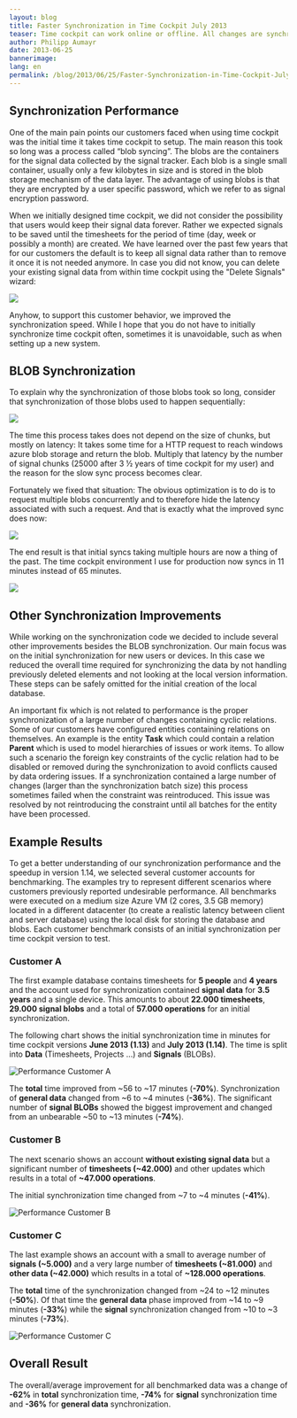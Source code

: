```yaml
---
layout: blog
title: Faster Synchronization in Time Cockpit July 2013
teaser: Time cockpit can work online or offline. All changes are synchronized to a local database for offline use. For the next version (July 2013, 1.14) we have dramatically improved the performance when syncing large amounts of signal data, greatly reducing initial synchronization times for new users or devices.
author: Philipp Aumayr
date: 2013-06-25
bannerimage: 
lang: en
permalink: /blog/2013/06/25/Faster-Synchronization-in-Time-Cockpit-July-2013
---
```


<h2 xmlns="http://www.w3.org/1999/xhtml">Synchronization Performance</h2><p xmlns="http://www.w3.org/1999/xhtml">One of the main pain points our customers faced when using time cockpit was the initial time it takes time cockpit to setup. The main reason this took so long was a process called “blob syncing”. The blobs are the containers for the signal data collected by the signal tracker. Each blob is a single small container, usually only a few kilobytes in size and is stored in the blob storage mechanism of the data layer. The advantage of using blobs is that they are encrypted by a user specific password, which we refer to as signal encryption password.</p><p xmlns="http://www.w3.org/1999/xhtml">When we initially designed time cockpit, we did not consider the possibility that users would keep their signal data forever. Rather we expected signals to be saved until the timesheets for the period of time (day, week or possibly a month) are created. We have learned over the past few years that for our customers the default is to keep all signal data rather than to remove it once it is not needed anymore. In case you did not know, you can delete your existing signal data from within time cockpit using the "Delete Signals" wizard:</p><p xmlns="http://www.w3.org/1999/xhtml">
  <img src="{{site.baseurl}}/content/images/blog/2013/06/blob-sync-delete-signals.png" />
</p><p xmlns="http://www.w3.org/1999/xhtml">Anyhow, to support this customer behavior, we improved the synchronization speed. While I hope that you do not have to initially synchronize time cockpit often, sometimes it is unavoidable, such as when setting up a new system.</p><h2 xmlns="http://www.w3.org/1999/xhtml">BLOB Synchronization</h2><p xmlns="http://www.w3.org/1999/xhtml">To explain why the synchronization of those blobs took so long, consider that synchronization of those blobs used to happen sequentially:</p><p xmlns="http://www.w3.org/1999/xhtml">
  <img src="{{site.baseurl}}/content/images/blog/2013/06/blob-sync-sequential.PNG" />
</p><p xmlns="http://www.w3.org/1999/xhtml">The time this process takes does not depend on the size of chunks, but mostly on latency: It takes some time for a HTTP request to reach windows azure blob storage and return the blob. Multiply that latency by the number of signal chunks (25000 after 3 ½ years of time cockpit for my user) and the reason for the slow sync process becomes clear.</p><p xmlns="http://www.w3.org/1999/xhtml">Fortunately we fixed that situation: The obvious optimization is to do is to request multiple blobs concurrently and to therefore hide the latency associated with such a request. And that is exactly what the improved sync does now:</p><p xmlns="http://www.w3.org/1999/xhtml">
  <img src="{{site.baseurl}}/content/images/blog/2013/06/blob-sync-parallel.PNG" />
</p><p xmlns="http://www.w3.org/1999/xhtml">The end result is that initial syncs taking multiple hours are now a thing of the past. The time cockpit environment I use for production now syncs in 11 minutes instead of 65 minutes.</p><p xmlns="http://www.w3.org/1999/xhtml">
  <img src="{{site.baseurl}}/content/images/blog/2013/06/blob-sync-improvement.png" />
</p><h2 xmlns="http://www.w3.org/1999/xhtml">Other Synchronization Improvements</h2><p xmlns="http://www.w3.org/1999/xhtml">While working on the synchronization code we decided to include several other improvements besides the BLOB synchronization. Our main focus was on the initial synchronization for new users or devices. In this case we reduced the overall time required for synchronizing the data by not handling previously deleted elements and not looking at the local version information. These steps can be safely omitted for the initial creation of the local database.</p><p xmlns="http://www.w3.org/1999/xhtml">An important fix which is not related to performance is the proper synchronization of a large number of changes containing cyclic relations. Some of our customers have configured entities containing relations on themselves. An example is the entity <strong>Task</strong> which could contain a relation <strong>Parent</strong> which is used to model hierarchies of issues or work items. To allow such a scenario the foreign key constraints of the cyclic relation had to be disabled or removed during the synchronization to avoid conflicts caused by data ordering issues. If a synchronization contained a large number of changes (larger than the synchronization batch size) this process sometimes failed when the constraint was reintroduced. This issue was resolved by not reintroducing the constraint until all batches for the entity have been processed.</p><h2 xmlns="http://www.w3.org/1999/xhtml">Example Results</h2><p xmlns="http://www.w3.org/1999/xhtml">To get a better understanding of our synchronization performance and the speedup in version 1.14, we selected several customer accounts for benchmarking. The examples try to represent different scenarios where customers previously reported undesirable performance. All benchmarks were executed on a medium size Azure VM (2 cores, 3.5 GB memory) located in a different datacenter (to create a realistic latency between client and server database) using the local disk for storing the database and blobs. Each customer benchmark consists of an initial synchronization per time cockpit version to test.</p><h3 xmlns="http://www.w3.org/1999/xhtml">Customer A</h3><p xmlns="http://www.w3.org/1999/xhtml">The first example database contains timesheets for <strong>5 people</strong> and <strong>4 years</strong> and the account used for synchronization contained <strong>signal data</strong> for <strong>3.5 years</strong> and a single device. This amounts to about <strong>22.000 timesheets</strong>, <strong>29.000 signal blobs</strong> and a total of <strong>57.000 operations</strong> for an initial synchronization.</p><p xmlns="http://www.w3.org/1999/xhtml">The following chart shows the initial synchronization time in minutes for time cockpit versions <strong>June 2013 (1.13)</strong> and <strong>July 2013 (1.14)</strong>. The time is split into <strong>Data</strong> (Timesheets, Projects ...) and <strong>Signals</strong> (BLOBs).</p><p xmlns="http://www.w3.org/1999/xhtml">
  <img src="{{site.baseurl}}/content/images/blog/2013/06/SyncPerfCustomerA.png" title="Performance Customer A" />
</p><p xmlns="http://www.w3.org/1999/xhtml">The <strong>total</strong> time improved from ~56 to ~17 minutes (<strong>-70%</strong>). Synchronization of <strong>general data</strong> changed from ~6 to ~4 minutes (<strong>-36%</strong>). The significant number of <strong>signal BLOBs</strong> showed the biggest improvement and changed from an unbearable ~50 to ~13 minutes (<strong>-74%</strong>).</p><h3 xmlns="http://www.w3.org/1999/xhtml">Customer B</h3><p xmlns="http://www.w3.org/1999/xhtml">The next scenario shows an account <strong>without existing signal data</strong> but a significant number of <strong>timesheets (~42.000)</strong> and other updates which results in a total of <strong>~47.000 operations</strong>.</p><p xmlns="http://www.w3.org/1999/xhtml">The initial synchronization time changed from ~7 to ~4 minutes (<strong>-41%</strong>).</p><p xmlns="http://www.w3.org/1999/xhtml">
  <img src="{{site.baseurl}}/content/images/blog/2013/06/SyncPerfCustomerB.png" title="Performance Customer B" />
</p><h3 xmlns="http://www.w3.org/1999/xhtml">Customer C</h3><p xmlns="http://www.w3.org/1999/xhtml">The last example shows an account with a small to average number of <strong>signals (~5.000)</strong> and a very large number of <strong>timesheets (~81.000)</strong> and <strong>other data (~42.000)</strong> which results in a total of <strong>~128.000 operations</strong>.</p><p xmlns="http://www.w3.org/1999/xhtml">The <strong>total</strong> time of the synchronization changed from ~24 to ~12 minutes (<strong>-50%</strong>). Of that time the <strong>general data</strong> phase improved from ~14 to ~9 minutes (<strong>-33%</strong>) while the <strong>signal</strong> synchronization changed from ~10 to ~3 minutes (<strong>-73%</strong>).</p><p xmlns="http://www.w3.org/1999/xhtml">
  <img src="{{site.baseurl}}/content/images/blog/2013/06/SyncPerfCustomerC.png" title="Performance Customer C" />
</p><h2 xmlns="http://www.w3.org/1999/xhtml">Overall Result</h2><p xmlns="http://www.w3.org/1999/xhtml">The overall/average improvement for all benchmarked data was a change of <strong>-62%</strong> in <strong>total</strong> synchronization time, <strong>-74%</strong> for <strong>signal</strong> synchronization time and <strong>-36%</strong> for <strong>general data</strong> synchronization.</p>